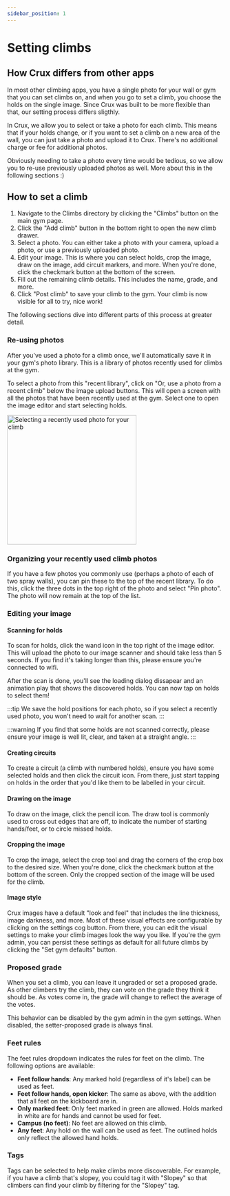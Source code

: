 ```yaml
---
sidebar_position: 1
---
```


# Setting climbs

## How Crux differs from other apps

In most other climbing apps, you have a single photo for your wall or gym that you can set climbs on, and when you go to set a climb, you choose the holds on the single image. Since Crux was built to be more flexible than that, our setting process differs sligthly.

In Crux, we allow you to select or take a photo for each climb. This means that if your holds change, or if you want to set a climb on a new area of the wall, you can just take a photo and upload it to Crux. There's no additional charge or fee for additional photos.

Obviously needing to take a photo every time would be tedious, so we allow you to re-use previously uploaded photos as well. More about this in the following sections :)

## How to set a climb

1. Navigate to the Climbs directory by clicking the "Climbs" button on the main gym page.
2. Click the "Add climb" button in the bottom right to open the new climb drawer.
3. Select a photo. You can either take a photo with your camera, upload a photo, or use a previously uploaded photo.
4. Edit your image. This is where you can select holds, crop the image, draw on the image, add circuit markers, and more. When you're done, click the checkmark button at the bottom of the screen.
5. Fill out the remaining climb details. This includes the name, grade, and more.
6. Click "Post climb" to save your climb to the gym. Your climb is now visible for all to try, nice work!

The following sections dive into different parts of this process at greater detail.

### Re-using photos

After you've used a photo for a climb once, we'll automatically save it in your gym's photo library. This is a library of photos recently used for climbs at the gym.

To select a photo from this "recent library", click on "Or, use a photo from a recent climb" below the image upload buttons. This will open a screen with all the photos that have been recently used at the gym. Select one to open the image editor and start selecting holds.

<img src="/img/uploading-a-recent-photo.png" alt="Selecting a recently used photo for your climb" width="300px" />

### Organizing your recently used climb photos

If you have a few photos you commonly use (perhaps a photo of each of two spray walls), you can pin these to the top of the recent library. To do this, click the three dots in the top right of the photo and select "Pin photo". The photo will now remain at the top of the list.

### Editing your image

#### Scanning for holds

To scan for holds, click the wand icon in the top right of the image editor. This will upload the photo to our image scanner and should take less than 5 seconds. If you find it's taking longer than this, please ensure you're connected to wifi.

After the scan is done, you'll see the loading dialog dissapear and an animation play that shows the discovered holds. You can now tap on holds to select them!

:::tip
We save the hold positions for each photo, so if you select a recently used photo, you won't need to wait for another scan.
:::

:::warning
If you find that some holds are not scanned correctly, please ensure your image is well lit, clear, and taken at a straight angle.
:::

#### Creating circuits

To create a circuit (a climb with numbered holds), ensure you have some selected holds and then click the circuit icon. From there, just start tapping on holds in the order that you'd like them to be labelled in your circuit.

#### Drawing on the image

To draw on the image, click the pencil icon. The draw tool is commonly used to cross out edges that are off, to indicate the number of starting hands/feet, or to circle missed holds.

#### Cropping the image

To crop the image, select the crop tool and drag the corners of the crop box to the desired size. When you're done, click the checkmark button at the bottom of the screen. Only the cropped section of the image will be used for the climb.

#### Image style

Crux images have a default "look and feel" that includes the line thickness, image darkness, and more. Most of these visual effects are configurable by clicking on the settings cog button. From there, you can edit the visual settings to make your climb images look the way you like. If you're the gym admin, you can persist these settings as default for all future climbs by clicking the "Set gym defaults" button.

### Proposed grade

When you set a climb, you can leave it ungraded or set a proposed grade. As other climbers try the climb, they can vote on the grade they think it should be. As votes come in, the grade will change to reflect the average of the votes.

This behavior can be disabled by the gym admin in the gym settings. When disabled, the setter-proposed grade is always final.

### Feet rules

The feet rules dropdown indicates the rules for feet on the climb. The following options are available:

- **Feet follow hands**: Any marked hold (regardless of it's label) can be used as feet.
- **Feet follow hands, open kicker**: The same as above, with the addition that all feet on the kickboard are in.
- **Only marked feet**: Only feet marked in green are allowed. Holds marked in white are for hands and cannot be used for feet.
- **Campus (no feet)**: No feet are allowed on this climb.
- **Any feet**: Any hold on the wall can be used as feet. The outlined holds only reflect the allowed hand holds.

### Tags

Tags can be selected to help make climbs more discoverable. For example, if you have a climb that's slopey, you could tag it with "Slopey" so that climbers can find your climb by filtering for the "Slopey" tag.
